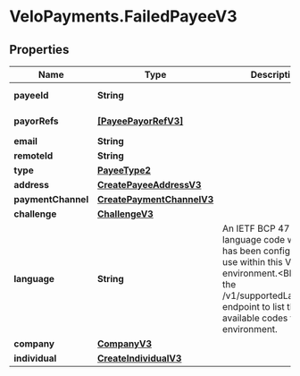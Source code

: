 # VeloPayments.FailedPayeeV3

## Properties

Name | Type | Description | Notes
------------ | ------------- | ------------- | -------------
**payeeId** | **String** |  | [optional] [readonly] 
**payorRefs** | [**[PayeePayorRefV3]**](PayeePayorRefV3.md) |  | [optional] [readonly] 
**email** | **String** |  | [optional] 
**remoteId** | **String** |  | [optional] 
**type** | [**PayeeType2**](PayeeType2.md) |  | [optional] 
**address** | [**CreatePayeeAddressV3**](CreatePayeeAddressV3.md) |  | [optional] 
**paymentChannel** | [**CreatePaymentChannelV3**](CreatePaymentChannelV3.md) |  | [optional] 
**challenge** | [**ChallengeV3**](ChallengeV3.md) |  | [optional] 
**language** | **String** | An IETF BCP 47 language code which has been configured for use within this Velo environment.&lt;BR&gt; See the /v1/supportedLanguages endpoint to list the available codes for an environment.  | [optional] 
**company** | [**CompanyV3**](CompanyV3.md) |  | [optional] 
**individual** | [**CreateIndividualV3**](CreateIndividualV3.md) |  | [optional] 


